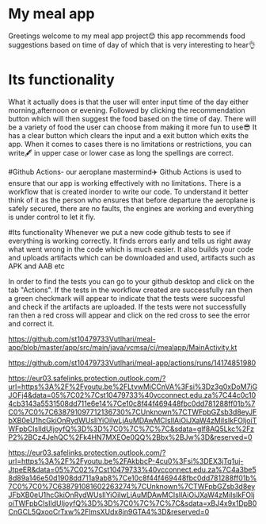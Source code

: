 # My meal app
Greetings welcome to my meal app project😊 this app recommends food suggestions based on time of day of which that is very interesting to hear👌

# Its functionality
What it actually does is that the user will enter input time of the day either morning,afternoon or evening.
Followed by clicking the recommendation button which will then suggest the food based on the time of day.
There will be a variety of food the user can choose from making it more fun to use😎
It has a clear button which clears the input and a exit button which exits the app.
When it comes to cases there is no limitations or restrictions, you can write🖋️ in upper case or lower case as long the spellings are correct.

#Github Actions- our aeroplane mastermind✈️
Github Actions is used to ensure that our app is working effectively with no limitations.
There is a workflow that is created inorder to write our code.
To understand it better think of it as the person who ensures that before departure the aeroplane is safely secured, there are no faults, the engines are working and
everything is under control to let it fly.

#Its functionality
Whenever we put a new code github tests to see if everything is working correctly.
It finds errors early and tells us right away what went wrong in the code which is much easier.
It also builds your code and uploads artifacts which can be downloaded and used, artifacts such as APK and AAB etc

In order to find the tests you can go to your github desktop and click on the tab "Actions".
If the tests in the workflow created are successfully ran then a green checkmark will appear to indicate that the tests were successful and
check if the artifacts are uploaded.
If the tests were not successfully ran then a red cross will appear and click on the red cross to see the error and correct it.


https://github.com/st10479733Vutlhari/meal-app/blob/master/app/src/main/java/vcmsa/ci/mealapp/MainActivity.kt




https://github.com/st10479733Vutlhari/meal-app/actions/runs/14174851980

https://eur03.safelinks.protection.outlook.com/?url=https%3A%2F%2Fyoutu.be%2FLtvwMiCCnVA%3Fsi%3Dz3g0xDoM7iGJOFj4&data=05%7C02%7Cst10479733%40vcconnect.edu.za%7C44c0c104cb3143a5531508dd711e6e14%7Ce10c8f44f469448fbc0dd781288ff01b%7C0%7C0%7C638791097712136730%7CUnknown%7CTWFpbGZsb3d8eyJFbXB0eU1hcGkiOnRydWUsIlYiOiIwLjAuMDAwMCIsIlAiOiJXaW4zMiIsIkFOIjoiTWFpbCIsIldUIjoyfQ%3D%3D%7C0%7C%7C%7C&sdata=glf8AQ5Lkc%2FzP2%2BCz4JehQC%2Fk4HN7MXEOe0QQ%2Bbx%2BJw%3D&reserved=0

https://eur03.safelinks.protection.outlook.com/?url=https%3A%2F%2Fyoutu.be%2FAkbbcP-4cu0%3Fsi%3DEX3jTq1uj-JtpeER&data=05%7C02%7Cst10479733%40vcconnect.edu.za%7C4a3be58d89a146e50d1908dd711a9ab8%7Ce10c8f44f469448fbc0dd781288ff01b%7C0%7C0%7C638791081602263274%7CUnknown%7CTWFpbGZsb3d8eyJFbXB0eU1hcGkiOnRydWUsIlYiOiIwLjAuMDAwMCIsIlAiOiJXaW4zMiIsIkFOIjoiTWFpbCIsIldUIjoyfQ%3D%3D%7C0%7C%7C%7C&sdata=xBJ4x9x1DpB0CnGCL5QxooCrTxw%2FlmsXUdx8jn9GTA4%3D&reserved=0

